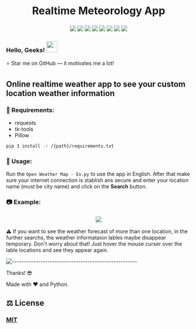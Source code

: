 <h1 align="center"> 
    Realtime Meteorology App 
</h1>

<h3 align="center">
    <img src="https://img.shields.io/badge/made%20by-Stphen-informational?style=plastic&cacheSeconds=3600">
    <img src="https://img.shields.io/badge/language-python-blueviolet?logo=python&style=plastic&cacheSeconds=3600&logoColor=orange&logoWidth=20">
    <img src="https://img.shields.io/badge/last%20version-v.1.3-success?style=plastic&cacheSeconds=3600">
    <img src="https://badges.frapsoft.com/os/v1/open-source.png?v=103">
    <img src="https://img.shields.io/badge/License-MIT%20License-blue?style=plastic&cacheSeconds=3600">
    <img src="https://img.shields.io/github/issues/Es-Kiani/Realtime-Weather?style=plastic&cacheSeconds=3600">
    <img src="https://img.shields.io/github/forks/Es-Kiani/Realtime-Weather?style=plastic&cacheSeconds=3600">
    <img src="https://img.shields.io/github/stars/Es-Kiani/Realtime-Weather?color=gold&style=plastic&cacheSeconds=3600">
</h3>
 
  
   
 
<h3 align="left"> 
    Hello, Geeks! <img src="https://raw.githubusercontent.com/MartinHeinz/MartinHeinz/master/wave.gif" width="30px">
</h3>

:star: Star me on GitHub — it motivates me a lot!



## Online realtime weather app to see your custom location weather information



###  :toolbox: Requirements:
- requests 
- tk-tools
- Pillow
```bash
pip 3 install -r /{path}/requirements.txt
```




### 	:satellite:    Usage: 

Run the ```Open Weather Map - En.py``` to use the app in English. After that make sure your internet connection is stablish ans secure and enter your location name (must be city name) and click on the __Search__ button.



###     :camera:    Example:
<h3 align="center"> 
    <img src="https://github.com/Es-Kiani/Realtime-Weather/blob/main/ScSht/BeFunky-collage.png">
</h3>



:warning: If you want to see the weather forecast of more than one location, in the further searchs, the weather informataion lables maybe disappear temporary. Don't worry about that! Just hover the mouse curser over the lable locations and see they appear again.



![-----------------------------------------------------](https://raw.githubusercontent.com/andreasbm/readme/master/assets/lines/rainbow.png)


Thanks! :sunglasses:

Made with :heart: and Python.



## :balance_scale:     License
### [MIT](https://choosealicense.com/licenses/mit/)
